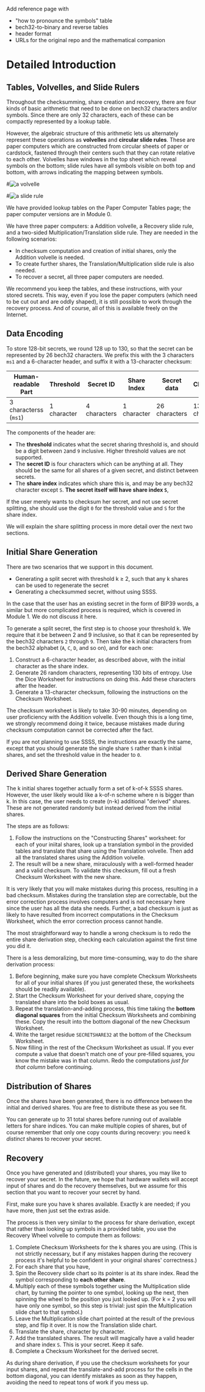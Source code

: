 
Add reference page with
* "how to pronounce the symbols" table
* bech32-to-binary and reverse tables
* header format
* URLs for the original repo and the mathematical companion

# Detailed Introduction

## Tables, Volvelles, and Slide Rulers

Throughout the checksumming, share creation and recovery, there are four kinds
of basic arithmetic that need to be done on bech32 characters and/or symbols.
Since there are only 32 characters, each of these can be compactly represented
by a lookup table.

However, the algebraic structure of this arithmetic lets us alternately represent
these operations as **volvelles** and **circular slide rules**. These are paper
computers which are constructed from circular sheets of paper or cardstock,
fastened through their centers such that they can rotate relative to each other.
Volvelles have windows in the top sheet which reveal symbols on the bottom;
slide rules have all symbols visible on both top and bottom, with arrows
indicating the mapping between symbols.

#![a volvelle](volvelle.gif)

#![a slide rule](slide-rule.gif)

We have provided lookup tables on the Paper Computer Tables page; the paper
computer versions are in Module 0.

We have three paper computers: a Addition volvelle, a Recovery slide rule, and
a two-sided Multiplication/Translation slide rule. They are needed in the following
scenarios:
* In checksum computation and creation of initial shares, only the Addition volvelle is needed.
* To create further shares, the Translation/Multiplication slide rule is also needed.
* To recover a secret, all three paper computers are needed.

We recommend you keep the tables, and these instructions, with your stored
secrets. This way, even if you lose the paper computers (which need to be cut out
and are oddly shaped), it is still possible to work through the recovery process.
And of course, all of this is available freely on the Internet.

## Data Encoding

To store 128-bit secrets, we round 128 up to 130, so that the secret can be
represented by 26 bech32 characters. We prefix this with the 3 characters
`ms1` and a 6-character header, and suffix it with a 13-character checksum:

| Human-readable Part | Threshold | Secret ID | Share Index | Secret data | Checksum |
|---------------|--------|---------|--------|----------|----------|
| 3 characterss (`ms1`) | 1 character | 4 characters | 1 character | 26 characters | 13 characters |

The components of the header are:
* The **threshold** indicates what the secret sharing threshold is, and should be
a digit between `2`and `9` inclusive. Higher threshold values are not supported.
* The **secret ID** is four characters which can be anything at all. They should
be the same for all shares of a given secret, and distinct between secrets.
* The **share index** indicates which share this is, and may be any bech32
character except `S`. **The secret itself will have share index `S`**,

If the user merely wants to checksum her secret, and not use secret splitting,
she should use the digit `0` for the threshold value and `S` for the share index.

We will explain the share splitting process in more detail over the next two
sections.

## Initial Share Generation

There are two scenarios that we support in this document.
* Generating a split secret with threshold k ≥ 2, such that any k shares
  can be used to regenerate the secret
* Generating a checksummed secret, without using SSSS.

In the case that the user has an existing secret in the form of BIP39 words,
a similar but more complicated process is required, which is covered in Module 1.
We do not discuss it here.

To generate a split secret, the first step is to choose your threshold k. We
require that it be between 2 and 9 inclusive, so that it can be represented by
the bech32 characters `2` through `9`. Then take the k initial characters from
the bech32 alphabet (`A`, `C`, `D`, and so on), and for each one:

1. Construct a 6-character header, as described above, with the initial character
   as the share index.
2. Generate 26 random characters, representing 130 bits of entropy. Use the Dice
   Worksheet for instructions on doing this. Add these characters after the header.
3. Generate a 13-character checksum, following the instructions on the Checksum
   Worksheet.

The checksum worksheet is likely to take 30-90 minutes, depending on user proficiency
with the Addition volvelle. Even though this is a long time, we strongly recommend
doing it twice, because mistakes made during checksum computation cannot be
corrected after the fact.

If you are not planning to use SSSS, the instructions are exactly the same, except
that you should generate the single share `S` rather than k initial shares, and
set the threshold value in the header to `0`.

## Derived Share Generation

The k initial shares together actually form a set of k-of-k SSSS shares. However,
the user likely would like a k-of-n scheme where n is bigger than k. In this case,
the user needs to create (n-k) additional "derived" shares. These are not generated
randomly but instead derived from the initial shares.

The steps are as follows:

1. Follow the instructions on the "Constructing Shares" worksheet: for each of your
   iniital shares, look up a translation symbol in the provided tables and translate
   that share using the Translation volvelle. Then add all the translated shares
   using the Addition volvelle.
2. The result will be a new share, miraculously with a well-formed header and a valid
   checksum. To validate this checksum, fill out a fresh Checksum Worksheet with the
   new share.

It is very likely that you will make mistakes during this process, resulting in a bad
checksum. Mistakes during the translation step are correctable, but the error correction
process involves computers and is not necessary here since the user has all the data
she needs. Further, a bad checksum is just as likely to have resulted from incorrect
computations in the Checksum Worksheet, which the error correction process cannot handle.

The most straightforward way to handle a wrong checksum is to redo the entire share
derivation step, checking each calculation against the first time you did it.

There is a less demoralizing, but more time-consuming, way to do the share derivation
process:

1. Before beginning, make sure you have complete Checksum Worksheets for all of your
   initial shares (if you just generated these, the worksheets should be readily available).
2. Start the Checksum Worksheet for your derived share, copying the translated share
   into the bold boxes as usual.
3. Repeat the translation-and-adding process, this time taking the **bottom diagonal
   squares** from the initial Checksum Worksheets and combining these. Copy the
   result into the bottom diagonal of the new Checksum Worksheet.
4. Write the target residue `SECRETSHARE32` at the bottom of the Checksum Worksheet.
5. Now filling in the rest of the Checksum Worksheet as usual. If you ever compute a
   value that doesn't match one of your pre-filled squares, you know the mistake was
   in that column. Redo the computations *just for that column* before continuing.

## Distribution of Shares

Once the shares have been generated, there is no difference between the initial and
derived shares. You are free to distribute these as you see fit.

You can generate up to 31 total shares before running out of available letters for
share indices. You can make multiple copies of shares, but of course remember that
only one copy counts during recovery: you need k *distinct* shares to recover your
secret.

## Recovery

Once you have generated and (distributed) your shares, you may like to recover your
secret. In the future, we hope that hardware wallets will accept input of shares
and do the recovery themselves, but we assume for this section that you want to
recover your secret by hand.

First, make sure you have k shares available. Exactly k are needed; if you have
more, then just set the extras aside.

The process is then very similar to the process for share derivation, except that
rather than looking up symbols in a provided table, you use the Recovery Wheel
volvelle to compute them as follows:

1. Complete Checksum Worksheets for the k shares you are using. (This is not strictly
   necessary, but if any mistakes happen during the recovery process it's helpful to
   be confident in your original shares' correctness.)
2. For each share that you have,
  1. Spin the Recovery slide chart so its pointer is
     at its share index. Read the symbol corresponding to **each other share**.
  2. Multiply each of these symbols together using the Multiplication slide chart,
     by turning the pointer to one symbol, looking up the next, then spinning the
     wheel to the position you just looked up. (For k = 2 you will have only one
     symbol, so this step is trivial: just spin the Multiplication slide chart to
     that symbol.)
  3. Leave the Multiplication slide chart pointed at the result of the previous step,
     and flip it over. It is now the Translation slide chart.
  4. Translate the share, character by character.
3. Add the translated shares. The result will magically have a valid header and
   share index `S`. This is your secret. Keep it safe.
4. Complete a Checksum Worksheet for the derived secret.

As during share derivation, if you use the checksum worksheets for your input shares,
and repeat the translate-and-add process for the cells in the bottom diagonal, you
can identify mistakes as soon as they happen, avoiding the need to repeat tons of
work if you mess up.

